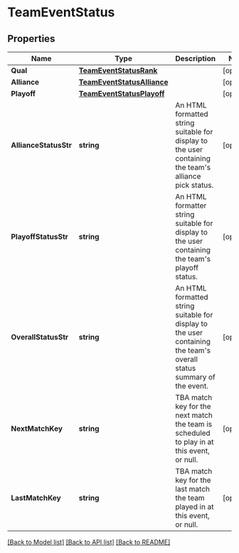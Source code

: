 # TeamEventStatus

## Properties
Name | Type | Description | Notes
------------ | ------------- | ------------- | -------------
**Qual** | [**TeamEventStatusRank**](Team_Event_Status_rank.md) |  | [optional] 
**Alliance** | [**TeamEventStatusAlliance**](Team_Event_Status_alliance.md) |  | [optional] 
**Playoff** | [**TeamEventStatusPlayoff**](Team_Event_Status_playoff.md) |  | [optional] 
**AllianceStatusStr** | **string** | An HTML formatted string suitable for display to the user containing the team&#39;s alliance pick status. | [optional] 
**PlayoffStatusStr** | **string** | An HTML formatter string suitable for display to the user containing the team&#39;s playoff status. | [optional] 
**OverallStatusStr** | **string** | An HTML formatted string suitable for display to the user containing the team&#39;s overall status summary of the event. | [optional] 
**NextMatchKey** | **string** | TBA match key for the next match the team is scheduled to play in at this event, or null. | [optional] 
**LastMatchKey** | **string** | TBA match key for the last match the team played in at this event, or null. | [optional] 

[[Back to Model list]](../README.md#documentation-for-models) [[Back to API list]](../README.md#documentation-for-api-endpoints) [[Back to README]](../README.md)


